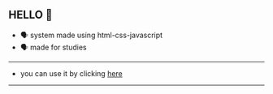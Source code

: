 ## HELLO 👤 
- 🗣 system made using html-css-javascript
- 🗣 made for studies
--------
- you can use it by clicking [here](https://daviodev.github.io/matrix-rain/)
- ----------
